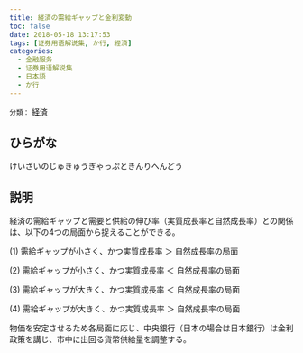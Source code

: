 ```yaml
---
title: 経済の需給ギャップと金利変動
toc: false
date: 2018-05-18 13:17:53
tags: [证券用语解说集, か行, 経済]
categories:
  - 金融服务
  - 证券用语解说集
  - 日本語
  - か行
---
```


`分類：` [経済](/tags/経済/)

## ひらがな

けいざいのじゅきゅうぎゃっぷときんりへんどう

## 説明

経済の需給ギャップと需要と供給の伸び率（実質成長率と自然成長率）との関係は、以下の4つの局面から捉えることができる。

(1) 需給ギャップが小さく、かつ実質成長率 ＞ 自然成長率の局面

(2) 需給ギャップが小さく、かつ実質成長率 ＜ 自然成長率の局面

(3) 需給ギャップが大きく、かつ実質成長率 ＜ 自然成長率の局面

(4) 需給ギャップが大きく、かつ実質成長率 ＞ 自然成長率の局面

物価を安定させるため各局面に応じ、中央銀行（日本の場合は日本銀行）は金利政策を講じ、市中に出回る貨幣供給量を調整する。
